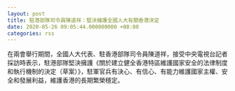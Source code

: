 ```yaml
---
layout: post
title: 駐港部隊司令員陳道祥：堅決擁護全國人大有關香港決定
date: 2020-05-26 09:05:44.000000000 +08:00
categories: rss
---
```


在兩會舉行期間，全國人大代表、駐香港部隊司令員陳道祥，接受中央電視台記者採訪時表示，駐港部隊堅決擁護《關於建立健全香港特區維護國家安全的法律制度和執行機制的決定（草案）》，駐軍官兵有決心、有信心、有能力維護國家主權、安全和發展利益，維護香港的長期繁榮穩定。
